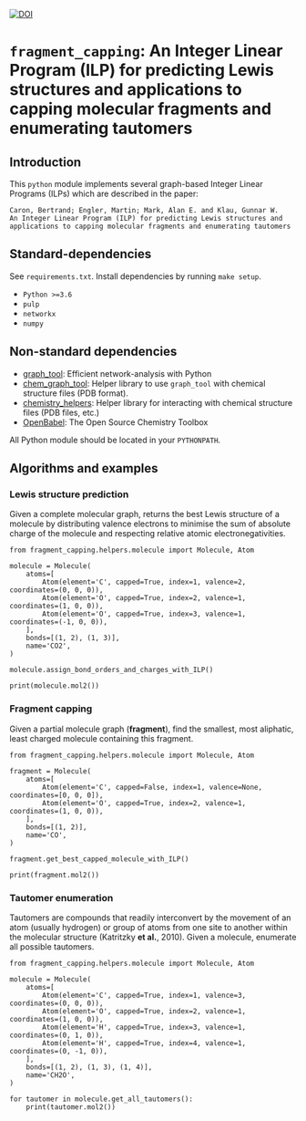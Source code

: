 [![DOI](https://zenodo.org/badge/96262215.svg)](https://zenodo.org/badge/latestdoi/96262215)

# `fragment_capping`: An Integer Linear Program (ILP) for predicting Lewis structures and applications to capping molecular fragments and enumerating tautomers

## Introduction

This `python` module implements several graph-based Integer Linear Programs (ILPs)
which are described in the paper:

```
Caron, Bertrand; Engler, Martin; Mark, Alan E. and Klau, Gunnar W.
An Integer Linear Program (ILP) for predicting Lewis structures and applications to capping molecular fragments and enumerating tautomers
```

## Standard-dependencies

See `requirements.txt`. Install dependencies by running `make setup`.

* `Python >=3.6`
* `pulp`
* `networkx`
* `numpy`

## Non-standard dependencies

* [graph_tool](https://graph-tool.skewed.de): Efficient network-analysis with Python
* [chem_graph_tool](https://github.com/bertrand-caron/chem_graph_tool): Helper library to use `graph_tool` with chemical structure files (PDB format).
* [chemistry_helpers](https://github.com/bertrand-caron/chemistry_helpers): Helper library for interacting with chemical structure files (PDB files, etc.)
* [OpenBabel](http://openbabel.org): The Open Source Chemistry Toolbox

All Python module should be located in your `PYTHONPATH`.

## Algorithms and examples

### Lewis structure prediction
Given a complete molecular graph, returns the best Lewis structure of a molecule by distributing valence electrons to minimise the sum of absolute charge of the molecule and respecting relative atomic electronegativities.

```
from fragment_capping.helpers.molecule import Molecule, Atom

molecule = Molecule(
	atoms=[
		Atom(element='C', capped=True, index=1, valence=2, coordinates=(0, 0, 0)),
		Atom(element='O', capped=True, index=2, valence=1, coordinates=(1, 0, 0)),
		Atom(element='O', capped=True, index=3, valence=1, coordinates=(-1, 0, 0)),
	],
	bonds=[(1, 2), (1, 3)],
	name='CO2',
)

molecule.assign_bond_orders_and_charges_with_ILP()

print(molecule.mol2())
```

### Fragment capping
Given a partial molecule graph (**fragment**), find the smallest, most aliphatic, least charged molecule containing this fragment.

```
from fragment_capping.helpers.molecule import Molecule, Atom

fragment = Molecule(
	atoms=[
		Atom(element='C', capped=False, index=1, valence=None, coordinates=[0, 0, 0]),
		Atom(element='O', capped=True, index=2, valence=1, coordinates=(1, 0, 0)),
	],
	bonds=[(1, 2)],
	name='CO',
)

fragment.get_best_capped_molecule_with_ILP()

print(fragment.mol2())
```

### Tautomer enumeration
Tautomers are compounds that readily interconvert by the movement of an atom (usually hydrogen) or group of atoms from one site to another within the molecular structure (Katritzky **et al.**, 2010).
Given a molecule, enumerate all possible tautomers.

```
from fragment_capping.helpers.molecule import Molecule, Atom

molecule = Molecule(
	atoms=[
		Atom(element='C', capped=True, index=1, valence=3, coordinates=(0, 0, 0)),
		Atom(element='O', capped=True, index=2, valence=1, coordinates=(1, 0, 0)),
		Atom(element='H', capped=True, index=3, valence=1, coordinates=(0, 1, 0)),
		Atom(element='H', capped=True, index=4, valence=1, coordinates=(0, -1, 0)),
	],
	bonds=[(1, 2), (1, 3), (1, 4)],
	name='CH2O',
)

for tautomer in molecule.get_all_tautomers():
	print(tautomer.mol2())
```
